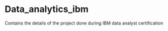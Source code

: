 # Data_analytics_ibm
Contains the details of the project done during IBM data analyst certification 
